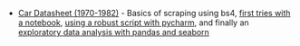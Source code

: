 - [Car Datasheet (1970-1982)](https://github.com/obrunet/Web_Scraping_Projects/blob/master/2019-10-07-car_datasheet/auto_mpg.html) - Basics of scraping using bs4, [first tries with a notebook](https://github.com/obrunet/Web_Scraping_Projects/blob/master/2019-10-07-car_datasheet/scraping%20data.ipynb), [using a robust script with pycharm](https://github.com/obrunet/Web_Scraping_Projects/blob/master/2019-10-07-car_datasheet/last_scraper_version.py), and finally an [exploratory data analysis with pandas and seaborn](https://github.com/obrunet/Web_Scraping_Projects/blob/master/2019-10-07-car_datasheet/making_scraped_data_usable.ipynb)
